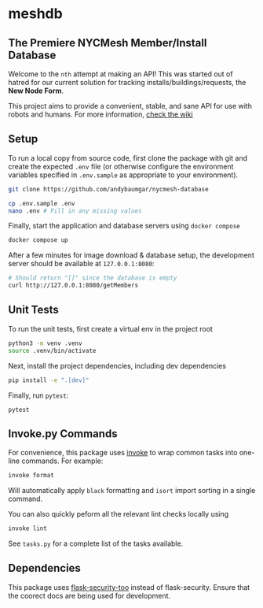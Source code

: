 # meshdb

## The Premiere NYCMesh Member/Install Database

Welcome to the `nth` attempt at making an API! This was started out of hatred for our current solution for tracking installs/buildings/requests, the **New Node Form**.

This project aims to provide a convenient, stable, and sane API for use with robots and humans. 
For more information, [check the wiki](http://wiki.mesh.nycmesh.net/books/software-services/page/meshdb)

## Setup

To run a local copy from source code, first clone the package with git and create the expected
`.env` file (or otherwise configure the environment variables specified in `.env.sample` as 
appropriate to your environment).
```sh
git clone https://github.com/andybaumgar/nycmesh-database

cp .env.sample .env
nano .env # Fill in any missing values
```

Finally, start the application and database servers using `docker compose`
```sh
docker compose up
```

After a few minutes for image download & database setup, the development server should be 
available at `127.0.0.1:8080`:
```sh
# Should return "[]" since the database is empty
curl http://127.0.0.1:8080/getMembers
```


## Unit Tests
To run the unit tests, first create a virtual env in the project root
```sh
python3 -m venv .venv
source .venv/bin/activate
```

Next, install the project dependencies, including dev dependencies
```sh
pip install -e ".[dev]"
```

Finally, run `pytest`:
```
pytest
```


## Invoke.py Commands

For convenience, this package uses [invoke](https://www.pyinvoke.org/) to wrap common
tasks into one-line commands. For example:

```sh
invoke format
```

Will automatically apply `black` formatting and `isort` import sorting in a single command.

You can also quickly peform all the relevant lint checks locally using
```sh
invoke lint
```

See `tasks.py` for a complete list of the tasks available.

## Dependencies

This package uses [flask-security-too](https://flask-security-too.readthedocs.io/en/stable/) instead of flask-security. 
Ensure that the coorect docs are being used for development.